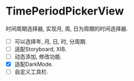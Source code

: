 # TimePeriodPickerView

时间周期选择器, 实现月, 周, 日为周期的时间选择器.


- [ ] 可以选择年, 月, 日, 时, 分周期.
- [ ] 适配Storyboard, XIB.
- [ ] 动态添加, 修改功能.
- [x] 适配DarkMode.
- [ ] 自定义工具栏.
